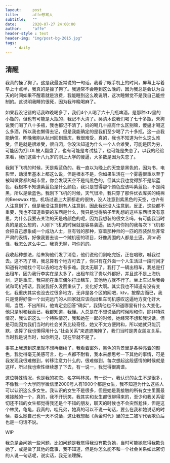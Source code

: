 ```yaml
---
layout:     post
title:      affe想骂人
subtitle:   ""
date:       2020-07-27 24:00:00
author:     "affe"
header-style : text
header-img: "img/post-bg-2015.jpg"
tags:
    - daily
---
```


##  清醒

我真的操了狗了。这是我最近常说的一句话。我看了眼手机上的时间，屏幕上写着早上十点半，我真的是操了狗了。我通常不会睡到这么晚的，因为我总是会认为白天的时间如果不醒着就是浪费，我能睡到这么晚说明，这次睡懒觉不是我自己能控制的。这说明我睡的很死，因为我昨晚喝麻了。



如果我没记错的话我昨晚喝多了，我们4个人喝了六十几瓶啤酒，是那种ktv里的小瓶的，但也有可能是大瓶的，我记不大清了。吴清木说我们喝了七十多瓶，朱狗说我们喝了八十多瓶，我也都记不清了，妈的喝几十瓶有什么区别嘛，傻逼才喝这么多酒，所以我也懒得去记，但是我能确定的是我们至少喝了六十多瓶，这一点我能确信。昨晚我刚从杭州回到重庆，我很难受，真的，我也不知道为什么这么难受，但是就是很难受，很自闭，你没法知道为什么一个人会难受，可能是因为穷，可能因为打LOL被人翻盘了，也有可能是考试挂了，也可能是失恋了。以我的经验来看，我们这些十八九岁的刚上大学的傻逼，大多数是因为失恋了。



我刚下飞机的时候，天是紫蓝色的。我一直以为晚上的天空是黑色的，因为书，电影里，动漫里基本上都这么说，但是根本不是，你如果生活在一个雾霾很重以至于被叫做雾都的城市里，你会发现天空不是纯黑色的，但其实我也觉得那不是紫蓝色，我根本不知道紫蓝色是什么颜色，我只是觉得那个颜色应该叫紫蓝色，不是纯黑，所以是紫蓝色。我刚下飞机的时候，天气很冷，我只穿了那件优衣库买的纯棉的Beeswax t恤，机场过道上大家都走的很快，没人注意到紫黑色的天空，也许有人注意到了，但是我没注意到有人注意到，因此我说没人注意到。反正，这些都不重要，我也不知道重要的东西是什么，我只是觉得脑子里乱想的这些东西很没有意思，为什么我要去关注的天是啥颜色的呢，因为我想装的很文艺吗，有可能我当时真的是这么想的，人刚下飞机的时候就是容易装逼，因为叼你妈的我每次下飞机都会把自己想象成一个成功人士，巨有钱的那种，穿着那种帅的一匹的西装然后非常严肃的表情，好像我要去谈一个贼机密的项目，好像周围的人都是土逼，真tm奇怪，我怎么这么中二。我真无聊，叼你妈的。



我收起种想法，给朱狗他们发了消息，他们说他们刚吃完饭，正在唱歌，喊我过去。这不巧了嘛，我总算有个地方可去了，你只有在外面一个人生活过一段时间才知道有时候找个可以去的地方有多难。我太无聊了。我打了一辆出租车，我总是打出租车，因为我行李实在是太多了，出租车除了贵以外都好，并且这不是上海杭州，这是重庆，我只能在重庆偶尔打出租车，其他地方就不行了。坐上车以后我尝试和司机搭话，我说我好久没回重庆了，变化好大啊。其实我也不知道有没有变化，我重庆其实也没去过很多地方，无非是各个区的网吧，ktv，按摩店而已，我只是觉得好像一个出完远门的人回家就应该向出租车司机感叹这逼地方变化好大啊，当然，不出所料，他肯定会回答“确实”，我猜他也不知道哪里有什么大变化，他只是附和我而已，我都知道，我懂。人总是在不想说话的时候附和你，除非特殊情况，我认识这么一个特殊情况，我和她在一起的时候，她经常不想和我说话，但是可能因为我们当时的社会关系比较奇怪，她又不太方便附和，所以她就只能沉默，诶算了我也懒得用什么“社会关系”来遮遮掩掩了，我们当时是男女朋友关系，当时我是说当时，如你所见，现在早就不是了。



事实上我想到这里就不想再继续了，我看着窗外，黑色的背景里是各种亮着的颜色，我觉得毫无美感可言，也一点都不耐看，我本来想思考一下其他的事情，可是我发现我很难做到，转移注意力什么的，很难做到，每次想起这段感情的时候就是这样，所以我也索性继续想了下去，有一说一，我觉得很离谱。

这位特殊情况，也是我的初恋，名字叫林灵。有一说一，我认识的女生不是很多，不像我一个大学同学微信里2000号人有1900个都是女生，我不知道为什么这些人可以认识这么多女生。我认识的女生不是很多，但是她是我接触的所有女生里面最难接触的一个，真的，我不开玩笑，我其实和女生都很聊得来的，至少和我关系密切还不错的女生都觉得我还是个不错的朋友，聊天的时候也不会突然尬住，但是这个林灵，龟龟，我真的，哇兄弟，她真的可以不说一句话，要么在我和她说话的时候，要么她自己也一天不说话，这让我想起《黄金时代》里的王二被军代表欺负后也是一句话不说。

WIP

我总是会问她一些问题，比如问题是我觉得我没有欺负她，当时可能她觉得我欺负她了，或是做了其他的蠢事，我不知道，但是你怎么能不和一个社会关系如此密切的人说一句话呢，说实话，我无法理解。






